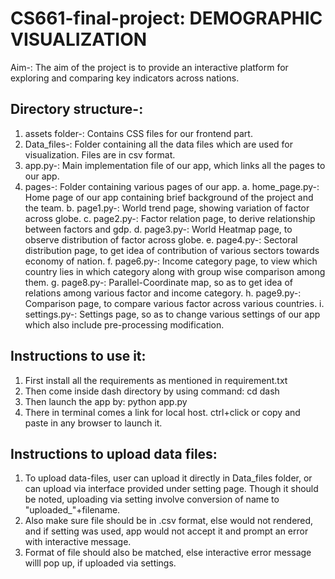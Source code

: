 # CS661-final-project: DEMOGRAPHIC VISUALIZATION
Aim-: The aim of the project is to provide an interactive platform for exploring and comparing key indicators across nations.

## Directory structure-:
1. assets folder-: Contains CSS files for our frontend part.
2. Data_files-: Folder containing all the data files which are used for visualization. Files are in csv format.
3. app.py-: Main implementation file of our app, which links all the pages to our app.
4. pages-: Folder containing various pages of our app.
    a. home_page.py-: Home page of our app containing brief background of the project and the team.
    b. page1.py-: World trend page, showing variation of factor across globe.
    c. page2.py-: Factor relation page, to derive relationship between factors and gdp.
    d. page3.py-: World Heatmap page, to observe distribution of factor across globe.
    e. page4.py-: Sectoral distribution page, to get idea of contribution of various sectors towards economy of nation.
    f. page6.py-: Income category page, to view which country lies in which category along with group wise comparison among them.
    g. page8.py-: Parallel-Coordinate map, so as to get idea of relations among various factor and income category.
    h. page9.py-: Comparison page, to compare various factor across various countries.
    i. settings.py-: Settings page, so as to change various settings of our app which also include pre-processing modification.

## Instructions to use it:
1. First install all the requirements as mentioned in requirement.txt
2. Then come inside dash directory by using command: cd dash
3. Then launch the app by: python app.py
4. There in terminal comes a link for local host. ctrl+click or copy and paste in any browser to launch it.

## Instructions to upload data files:
1. To upload data-files, user can upload it directly in Data_files folder, or can upload via interface provided under setting page. Though it should be noted, uploading via setting involve conversion of name to "uploaded_"+filename.
2. Also make sure file should be in .csv format, else would not rendered, and if setting was used, app would not accept it and prompt an error with interactive message.
3. Format of file should also be matched, else interactive error message willl pop up, if uploaded via settings.